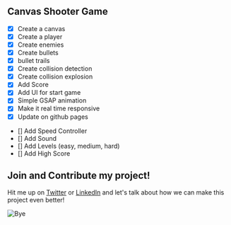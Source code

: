 ## Canvas Shooter Game

<!-- Create a todo list -->

- [x] Create a canvas
- [x] Create a player
- [x] Create enemies
- [x] Create bullets
- [x] bullet trails
- [x] Create collision detection
- [x] Create collision explosion
- [x] Add Score
- [x] Add UI for start game
- [x] Simple GSAP animation
- [x] Make it real time responsive
- [x] Update on github pages
- [] Add Speed Controller
- [] Add Sound
- [] Add Levels (easy, medium, hard)
- [] Add High Score

## Join and Contribute my project!

Hit me up on [Twitter](https://twitter.com/pruthvi_tsx) or [LinkedIn](https://www.linkedin.com/in/makeitreal/) and let's talk about how we can make this project even better!

<!-- Add bye meme -->

![Bye](https://media.giphy.com/media/mP8GermRyOFWV8PQeq/giphy.gif)
